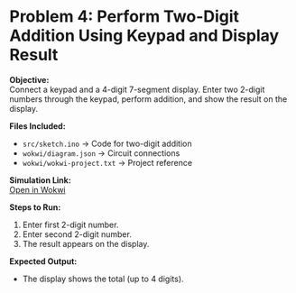# Problem 4: Perform Two-Digit Addition Using Keypad and Display Result

**Objective:**  
Connect a keypad and a 4-digit 7-segment display. Enter two 2-digit numbers through the keypad, perform addition, and show the result on the display.

**Files Included:**  
- `src/sketch.ino` → Code for two-digit addition  
- `wokwi/diagram.json` → Circuit connections  
- `wokwi/wokwi-project.txt` → Project reference  

**Simulation Link:**  
[Open in Wokwi](https://wokwi.com/projects/444268340955633665)

**Steps to Run:**  
1. Enter first 2-digit number.  
2. Enter second 2-digit number.  
3. The result appears on the display.

**Expected Output:**  
- The display shows the total (up to 4 digits).
